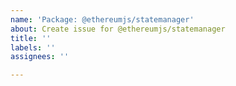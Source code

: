```yaml
---
name: 'Package: @ethereumjs/statemanager'
about: Create issue for @ethereumjs/statemanager
title: ''
labels: ''
assignees: ''

---
```



